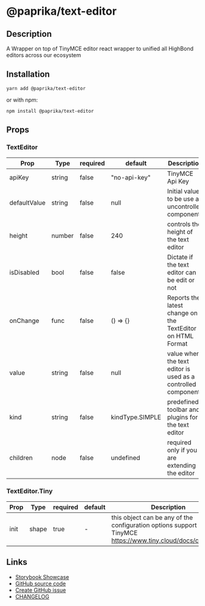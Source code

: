 <!-- start: Autogenerated - do not modify -->

# @paprika/text-editor

## Description

A Wrapper on top of TinyMCE editor react wrapper to unified all HighBond editors across our ecosystem

## Installation

```
yarn add @paprika/text-editor
```

or with npm:

```
npm install @paprika/text-editor
```

## Props

### TextEditor

| Prop         | Type   | required | default         | Description                                                  |
| ------------ | ------ | -------- | --------------- | ------------------------------------------------------------ |
| apiKey       | string | false    | "no-api-key"    | TinyMCE Api Key                                              |
| defaultValue | string | false    | null            | Initial value to be use as uncontrolled component            |
| height       | number | false    | 240             | controls the height of the text editor                       |
| isDisabled   | bool   | false    | false           | Dictate if the text editor can be edit or not                |
| onChange     | func   | false    | () => {}        | Reports the latest change on the TextEditor on HTML Format   |
| value        | string | false    | null            | value when the text editor is used as a controlled component |
| kind         | string | false    | kindType.SIMPLE | predefined toolbar and plugins for the text editor           |
| children     | node   | false    | undefined       | required only if you are extending the editor                |

### TextEditor.Tiny

| Prop | Type  | required | default | Description                                                                                                   |
| ---- | ----- | -------- | ------- | ------------------------------------------------------------------------------------------------------------- |
| init | shape | true     | -       | this object can be any of the configuration options support by TinyMCE https://www.tiny.cloud/docs/configure/ |

<!-- end: Autogenerated - do not modify -->
<!-- content -->

<!-- eoContent -->

## Links

- [Storybook Showcase](https://paprika.highbond.com/?path=/story/forms-texteditor--showcase)
- [GitHub source code](https://github.com/acl-services/paprika/tree/master/packages/TextEditor/src)
- [Create GitHub issue](https://github.com/acl-services/paprika/issues/new?label=[]&title=@paprika/text-editor%20[help]:%20your%20short%20description&body=%0A%23%20Help%20wanted%0A%0A%23%23%20Please%20write%20your%20question.%0A*A%20clear%20and%20concise%20description%20of%20what%20the%20question%20is*%0A%0A%23%23%20Additional%20context%0A*Add%20any%20other%20context%20or%20screenshots%20about%20your%20question%20here.*%0A)
- [CHANGELOG](https://github.com/acl-services/paprika/tree/master/packages/TextEditor/CHANGELOG.md)

